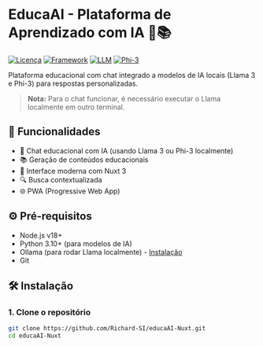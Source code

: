 # EducaAI - Plataforma de Aprendizado com IA 🤖📚

[![Licença](https://img.shields.io/badge/license-MIT-blue.svg)](LICENSE)
[![Framework](https://img.shields.io/badge/Nuxt-3-green.svg)](https://nuxt.com)
[![LLM](https://img.shields.io/badge/LLM-Llama_3-orange)](https://llama.meta.com)
[![Phi-3](https://img.shields.io/badge/Microsoft-Phi--3-blue)](https://www.microsoft.com/en-us/research/blog/phi-3/)

Plataforma educacional com chat integrado a modelos de IA locais (Llama 3 e Phi-3) para respostas personalizadas.

> **Nota:** Para o chat funcionar, é necessário executar o Llama localmente em outro terminal.

## 🎯 Funcionalidades

- 💬 Chat educacional com IA (usando Llama 3 ou Phi-3 localmente)
- 📚 Geração de conteúdos educacionais
- 🚀 Interface moderna com Nuxt 3
- 🔍 Busca contextualizada
- 🌐 PWA (Progressive Web App)

## ⚙️ Pré-requisitos

- Node.js v18+
- Python 3.10+ (para modelos de IA)
- Ollama (para rodar Llama localmente) - [Instalação](https://ollama.ai/)
- Git

## 🛠️ Instalação

### 1. Clone o repositório
```bash
git clone https://github.com/Richard-SI/educaAI-Nuxt.git
cd educaAI-Nuxt
